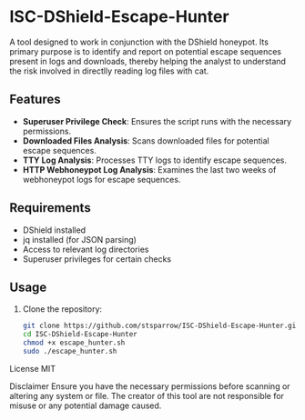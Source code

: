 # ISC-DShield-Escape-Hunter

A tool designed to work in conjunction with the DShield honeypot. Its primary purpose is to identify and report on potential escape sequences present in logs and downloads, thereby helping the analyst to understand the risk involved in directlly reading log files with cat.

## Features
- **Superuser Privilege Check**: Ensures the script runs with the necessary permissions.
- **Downloaded Files Analysis**: Scans downloaded files for potential escape sequences.
- **TTY Log Analysis**: Processes TTY logs to identify escape sequences.
- **HTTP Webhoneypot Log Analysis**: Examines the last two weeks of webhoneypot logs for escape sequences.

## Requirements
- DShield installed
- jq installed (for JSON parsing)
- Access to relevant log directories
- Superuser privileges for certain checks

## Usage
1. Clone the repository:
   ```bash
   git clone https://github.com/stsparrow/ISC-DShield-Escape-Hunter.git
   cd ISC-DShield-Escape-Hunter
   chmod +x escape_hunter.sh
   sudo ./escape_hunter.sh

License
MIT

Disclaimer
Ensure you have the necessary permissions before scanning or altering any system or file. The creator of this tool are not responsible for misuse or any potential damage caused.

